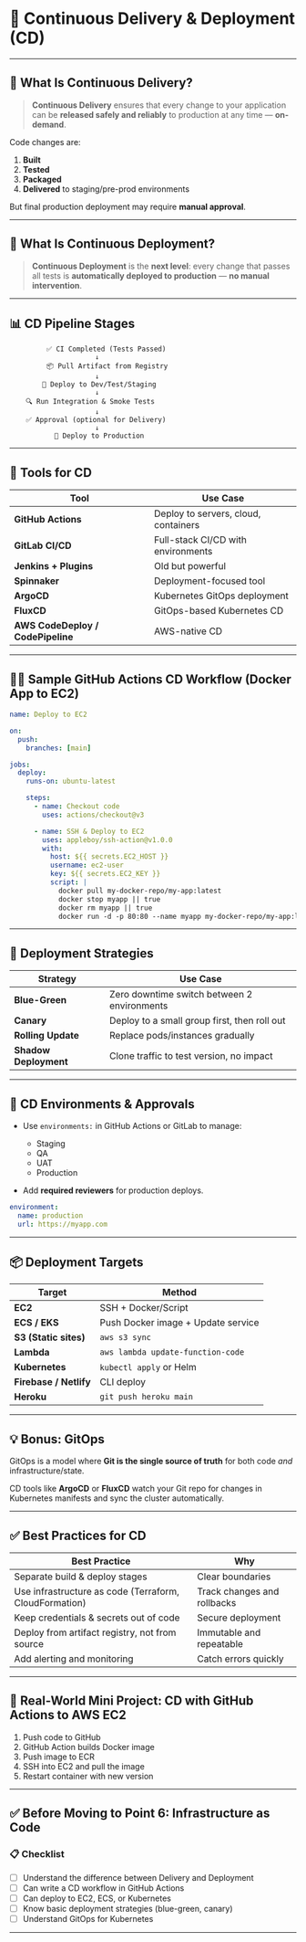 
# 🚀 **Continuous Delivery & Deployment (CD)**

---

## 🔄 What Is Continuous Delivery?

> **Continuous Delivery** ensures that every change to your application can be **released safely and reliably** to production at any time — **on-demand**.

Code changes are:

1. **Built**
2. **Tested**
3. **Packaged**
4. **Delivered** to staging/pre-prod environments

But final production deployment may require **manual approval**.

---

## 🚀 What Is Continuous Deployment?

> **Continuous Deployment** is the **next level**: every change that passes all tests is **automatically deployed to production** — **no manual intervention**.

---

## 📊 CD Pipeline Stages

```plaintext
         ✅ CI Completed (Tests Passed)
                     ↓
         📦 Pull Artifact from Registry
                     ↓
        🧪 Deploy to Dev/Test/Staging
                     ↓
    🔍 Run Integration & Smoke Tests
                     ↓
    ✅ Approval (optional for Delivery)
                     ↓
           🚀 Deploy to Production
```

---

## 🧰 Tools for CD

| Tool                              | Use Case                             |
| --------------------------------- | ------------------------------------ |
| **GitHub Actions**                | Deploy to servers, cloud, containers |
| **GitLab CI/CD**                  | Full-stack CI/CD with environments   |
| **Jenkins + Plugins**             | Old but powerful                     |
| **Spinnaker**                     | Deployment-focused tool              |
| **ArgoCD**                        | Kubernetes GitOps deployment         |
| **FluxCD**                        | GitOps-based Kubernetes CD           |
| **AWS CodeDeploy / CodePipeline** | AWS-native CD                        |

---

## 🧑‍💻 Sample GitHub Actions CD Workflow (Docker App to EC2)

```yaml
name: Deploy to EC2

on:
  push:
    branches: [main]

jobs:
  deploy:
    runs-on: ubuntu-latest

    steps:
      - name: Checkout code
        uses: actions/checkout@v3

      - name: SSH & Deploy to EC2
        uses: appleboy/ssh-action@v1.0.0
        with:
          host: ${{ secrets.EC2_HOST }}
          username: ec2-user
          key: ${{ secrets.EC2_KEY }}
          script: |
            docker pull my-docker-repo/my-app:latest
            docker stop myapp || true
            docker rm myapp || true
            docker run -d -p 80:80 --name myapp my-docker-repo/my-app:latest
```

---

## 🧠 Deployment Strategies

| Strategy              | Use Case                                     |
| --------------------- | -------------------------------------------- |
| **Blue-Green**        | Zero downtime switch between 2 environments  |
| **Canary**            | Deploy to a small group first, then roll out |
| **Rolling Update**    | Replace pods/instances gradually             |
| **Shadow Deployment** | Clone traffic to test version, no impact     |

---

## 🔐 CD Environments & Approvals

* Use `environments:` in GitHub Actions or GitLab to manage:

  * Staging
  * QA
  * UAT
  * Production

* Add **required reviewers** for production deploys.

```yaml
environment:
  name: production
  url: https://myapp.com
```

---

## 📦 Deployment Targets

| Target                 | Method                             |
| ---------------------- | ---------------------------------- |
| **EC2**                | SSH + Docker/Script                |
| **ECS / EKS**          | Push Docker image + Update service |
| **S3 (Static sites)**  | `aws s3 sync`                      |
| **Lambda**             | `aws lambda update-function-code`  |
| **Kubernetes**         | `kubectl apply` or Helm            |
| **Firebase / Netlify** | CLI deploy                         |
| **Heroku**             | `git push heroku main`             |

---

## 💡 Bonus: GitOps

GitOps is a model where **Git is the single source of truth** for both code *and* infrastructure/state.

CD tools like **ArgoCD** or **FluxCD** watch your Git repo for changes in Kubernetes manifests and sync the cluster automatically.

---

## ✅ Best Practices for CD

| Best Practice                                          | Why                         |
| ------------------------------------------------------ | --------------------------- |
| Separate build & deploy stages                         | Clear boundaries            |
| Use infrastructure as code (Terraform, CloudFormation) | Track changes and rollbacks |
| Keep credentials & secrets out of code                 | Secure deployment           |
| Deploy from artifact registry, not from source         | Immutable and repeatable    |
| Add alerting and monitoring                            | Catch errors quickly        |

---

## 🧪 Real-World Mini Project: CD with GitHub Actions to AWS EC2

1. Push code to GitHub
2. GitHub Action builds Docker image
3. Push image to ECR
4. SSH into EC2 and pull the image
5. Restart container with new version

---

## ✅ Before Moving to Point 6: Infrastructure as Code

### 📋 Checklist

* [ ] Understand the difference between Delivery and Deployment
* [ ] Can write a CD workflow in GitHub Actions
* [ ] Can deploy to EC2, ECS, or Kubernetes
* [ ] Know basic deployment strategies (blue-green, canary)
* [ ] Understand GitOps for Kubernetes

---
